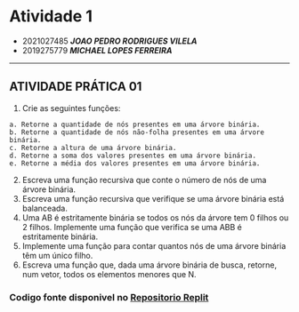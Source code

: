 # Atividade 1

- 2021027485 ***JOAO PEDRO RODRIGUES VILELA***
- 2019275779 ***MICHAEL LOPES FERREIRA***
---
## ATIVIDADE PRÁTICA 01
1. Crie as seguintes funções:
~~~
a. Retorne a quantidade de nós presentes em uma árvore binária.
b. Retorne a quantidade de nós não-folha presentes em uma árvore binária.
c. Retorne a altura de uma árvore binária.
d. Retorne a soma dos valores presentes em uma árvore binária.
e. Retorne a média dos valores presentes em uma árvore binária.
~~~
2. Escreva uma função recursiva que conte o número de nós de uma árvore binária.
3. Escreva uma função recursiva que verifique se uma árvore binária está balanceada.
4. Uma AB é estritamente binária se todos os nós da árvore tem 0 filhos ou 2 filhos. Implemente
uma função que verifica se uma ABB é estritamente binária.
5. Implemente uma função para contar quantos nós de uma árvore binária têm um único filho.
6. Escreva uma função que, dada uma árvore binária de busca, retorne, num vetor, todos os
elementos menores que N.

### Codigo fonte disponivel no [Repositorio Replit](https://replit.com/join/irxzltaoxc-michaellopes4)